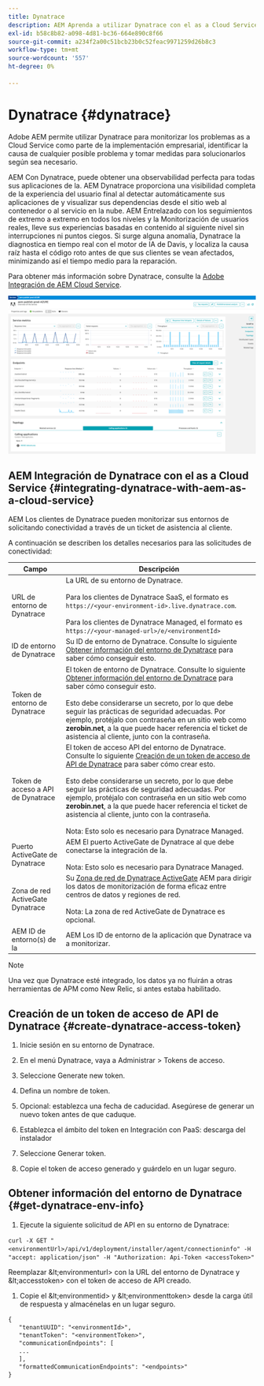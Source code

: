 ```yaml
---
title: Dynatrace
description: AEM Aprenda a utilizar Dynatrace con el as a Cloud Service
exl-id: b58c8b82-a098-4d81-bc36-664e890c8f66
source-git-commit: a234f2a00c51bcb23b0c52feac9971259d26b8c3
workflow-type: tm+mt
source-wordcount: '557'
ht-degree: 0%

---
```


# Dynatrace {#dynatrace}

Adobe AEM permite utilizar Dynatrace para monitorizar los problemas as a Cloud Service como parte de la implementación empresarial, identificar la causa de cualquier posible problema y tomar medidas para solucionarlos según sea necesario.

AEM Con Dynatrace, puede obtener una observabilidad perfecta para todas sus aplicaciones de la. AEM Dynatrace proporciona una visibilidad completa de la experiencia del usuario final al detectar automáticamente sus aplicaciones de y visualizar sus dependencias desde el sitio web al contenedor o al servicio en la nube. AEM Entrelazado con los seguimientos de extremo a extremo en todos los niveles y la Monitorización de usuarios reales, lleve sus experiencias basadas en contenido al siguiente nivel sin interrupciones ni puntos ciegos. Si surge alguna anomalía, Dynatrace la diagnostica en tiempo real con el motor de IA de Davis, y localiza la causa raíz hasta el código roto antes de que sus clientes se vean afectados, minimizando así el tiempo medio para la reparación.

Para obtener más información sobre Dynatrace, consulte la [Adobe Integración de AEM Cloud Service](https://www.dynatrace.com/hub/detail/adobe-experience-manager-1/).

![AEM métricas de rendimiento de autor y editor](/help/implementing/cloud-manager/assets/dynatrace-performance-metrics.png)

## AEM Integración de Dynatrace con el as a Cloud Service {#integrating-dynatrace-with-aem-as-a-cloud-service}

AEM Los clientes de Dynatrace pueden monitorizar sus entornos de solicitando conectividad a través de un ticket de asistencia al cliente.

A continuación se describen los detalles necesarios para las solicitudes de conectividad:

| **Campo** | **Descripción** |
|---|---|
| URL de entorno de Dynatrace | La URL de su entorno de Dynatrace.<br><br>Para los clientes de Dynatrace SaaS, el formato es `https://<your-environment-id>.live.dynatrace.com`.<br><br>Para los clientes de Dynatrace Managed, el formato es `https://<your-managed-url>/e/<environmentId>` |
| ID de entorno de Dynatrace | Su ID de entorno de Dynatrace. Consulte lo siguiente [Obtener información del entorno de Dynatrace](#get-dynatrace-env-info) para saber cómo conseguir esto. |
| Token de entorno de Dynatrace | El token de entorno de Dynatrace. Consulte lo siguiente [Obtener información del entorno de Dynatrace](#get-dynatrace-env-info) para saber cómo conseguir esto.<br><br>Esto debe considerarse un secreto, por lo que debe seguir las prácticas de seguridad adecuadas. Por ejemplo, protéjalo con contraseña en un sitio web como **zerobin.net**, a la que puede hacer referencia el ticket de asistencia al cliente, junto con la contraseña. |
| Token de acceso a API de Dynatrace | El token de acceso API del entorno de Dynatrace.  Consulte lo siguiente [Creación de un token de acceso de API de Dynatrace](#create-dynatrace-access-token) para saber cómo crear esto.<br><br>Esto debe considerarse un secreto, por lo que debe seguir las prácticas de seguridad adecuadas. Por ejemplo, protéjalo con contraseña en un sitio web como **zerobin.net**, a la que puede hacer referencia el ticket de asistencia al cliente, junto con la contraseña.<br><br>Nota: Esto solo es necesario para Dynatrace Managed. |
| Puerto ActiveGate de Dynatrace | AEM El puerto ActiveGate de Dynatrace al que debe conectarse la integración de la.<br><br>Nota: Esto solo es necesario para Dynatrace Managed. |
| Zona de red ActiveGate Dynatrace | Su [Zona de red de Dynatrace ActiveGate](https://docs.dynatrace.com/docs/manage/network-zones) AEM para dirigir los datos de monitorización de forma eficaz entre centros de datos y regiones de red.<br><br>Nota: La zona de red ActiveGate de Dynatrace es opcional. |
| AEM ID de entorno(s) de la | AEM Los ID de entorno de la aplicación que Dynatrace va a monitorizar. |

>[!NOTE]
>
>Una vez que Dynatrace esté integrado, los datos ya no fluirán a otras herramientas de APM como New Relic, si antes estaba habilitado.


## Creación de un token de acceso de API de Dynatrace {#create-dynatrace-access-token}

1. Inicie sesión en su entorno de Dynatrace.
1. En el menú Dynatrace, vaya a Administrar > Tokens de acceso.
1. Seleccione Generate new token.
1. Defina un nombre de token.

1. Opcional: establezca una fecha de caducidad. Asegúrese de generar un nuevo token antes de que caduque.
1. Establezca el ámbito del token en Integración con PaaS: descarga del instalador
1. Seleccione Generar token.
1. Copie el token de acceso generado y guárdelo en un lugar seguro.


## Obtener información del entorno de Dynatrace {#get-dynatrace-env-info}

1. Ejecute la siguiente solicitud de API en su entorno de Dynatrace:

`curl -X GET "<environmentUrl>/api/v1/deployment/installer/agent/connectioninfo" -H "accept: application/json" -H "Authorization: Api-Token <accessToken>"`

Reemplazar \&lt;environmenturl> con la URL del entorno de Dynatrace y \&lt;accesstoken> con el token de acceso de API creado.

1. Copie el \&lt;environmentid> y \&lt;environmenttoken> desde la carga útil de respuesta y almacénelas en un lugar seguro.

```
{
   "tenantUUID": "<environmentId>",
   "tenantToken": "<environmentToken>",
   "communicationEndpoints": [
   ... 
   ],
   "formattedCommunicationEndpoints": "<endpoints>" 
}
```


